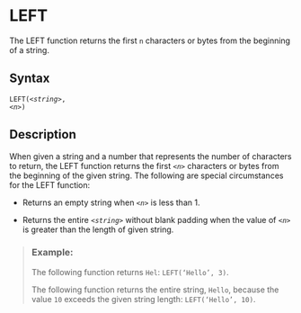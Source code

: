 <!-- loiobd4523a7b1e249af95657146edd392e3 -->

# LEFT

The LEFT function returns the first `n` characters or bytes from the beginning of a string.



<a name="loiobd4523a7b1e249af95657146edd392e3__section_rnx_jrx_s4b"/>

## Syntax

<code>LEFT(<i class="varname">&lt;string&gt;</i>, <i class="varname">&lt;n&gt;</i>)</code>



<a name="loiobd4523a7b1e249af95657146edd392e3__section_snx_jrx_s4b"/>

## Description

When given a string and a number that represents the number of characters to return, the LEFT function returns the first <code><i class="varname">&lt;n&gt;</i></code> characters or bytes from the beginning of the given string. The following are special circumstances for the LEFT function:

-   Returns an empty string when <code><i class="varname">&lt;n&gt;</i></code> is less than 1.

-   Returns the entire <code><i class="varname">&lt;string&gt;</i></code> without blank padding when the value of <code><i class="varname">&lt;n&gt;</i></code> is greater than the length of given string.




> ### Example:  
> The following function returns `Hel`: `LEFT(‘Hello’, 3)`.
> 
> The following function returns the entire string, `Hello`, because the value `10` exceeds the given string length: `LEFT(‘Hello’, 10)`.

